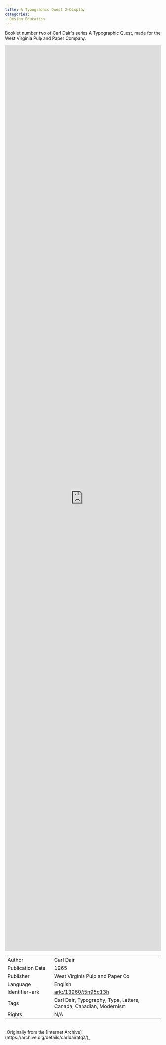 ```yaml
---
title: A Typographic Quest 2–Display
categories:
- Design Education
---
```

Booklet number two of Carl Dair's series A Typographic Quest, made for the West Virginia Pulp and Paper Company.
<!-- more -->
<iframe src="https://archive.org/embed/carldairatq2#page/0" width="100% " height="75% " frameborder="0" webkitallowfullscreen="true" mozallowfullscreen="true" allowfullscreen></iframe>
<br>
<table>
  <tr>
    <td style="width:30%">Author</td>
    <td>Carl Dair</td>
  </tr>
  <tr>
    <td style="width:30%">Publication Date</td>
    <td>1965</td>
  </tr>
  <tr>
    <td style="width:30%">Publisher</td>
    <td>West Virginia Pulp and Paper Co</td>
  </tr>
  <tr>
    <td style="width:30%">Language</td>
    <td>English</td>
  </tr>
  <tr>
    <td style="width:30%">Identifier-ark</td>
    <td><a href="https://archive.org/details/carldairatq2">ark:/13960/t5n95c13h</a></td>
  </tr>
  <tr>
    <td style="width:30%">Tags</td>
    <td>Carl Dair, Typography, Type, Letters, Canada, Canadian, Modernism</td>
  </tr>
  <tr>
    <td style="width:30%">Rights</td>
    <td>N/A</td>
  </tr>
</table>
<br>
_Originally from the [Internet Archive](https://archive.org/details/carldairatq2/)_
